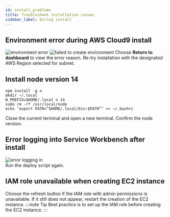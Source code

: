 ```yaml
---
id: install_problems
title: Troubleshoot installation issues
sidebar_label: During install
---
```

## Environment error during AWS Cloud9 install
![environment error](/img/enverror.png)
![failed to create environment](/img/failedtocreate.png)
Choose **Return to dashboard** to view the error reason. Re-try installation with the designated AWS Region selected for subnet.

## Install node version 14
    npm install -g n
    mkdir ~/.local
    N_PREFIX=$HOME/.local n 14
    sudo rm -rf /usr/local/node
    echo ‘export PATH=”$HOME/.local/bin:$PATH”’ >> ~/.bashrc
Close the current terminal and open a new terminal. Confirm the node version.

## Error logging into Service Workbench after install
![error logging in](/img/errorloggingin.png)  
Run the deploy script again.

## IAM role unavailable when creating EC2 instance
Choose the refresh button if the IAM role with admin permissions is unavailable. If it still does not appear, restart the creation of the EC2 instance.
:::note Tip
Best practice is to set up the IAM role before creating the EC2 instance.
:::
